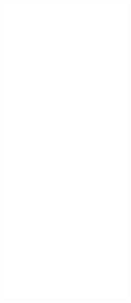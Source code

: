 <!-- ### Hi👋！Welcome to my profile

[![Top Langs](https://github-readme-stats.vercel.app/api/top-langs/?username=RecLusIve-F&layout=compact)](https://github.com/anuraghazra/github-readme-stats)

[![Anurag's GitHub stats](https://github-readme-stats.vercel.app/api?username=RecLusIve-F&show_icons=true&theme=vue)](https://github.com/anuraghazra/github-readme-stats) -->
<p align="center">
	<img src="/github-metrics.svg" alt="Metrics" width="400">
</p>